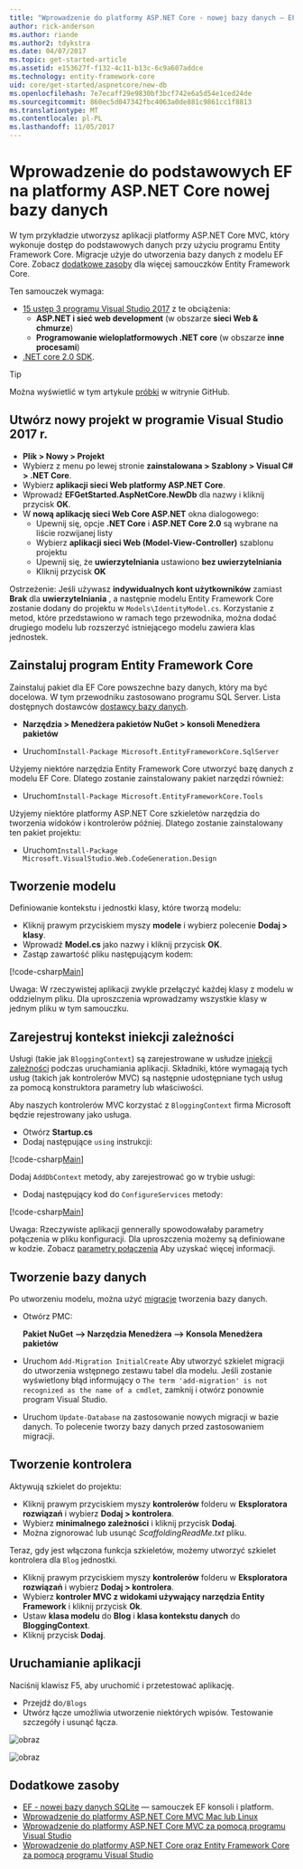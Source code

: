 ```yaml
---
title: "Wprowadzenie do platformy ASP.NET Core - nowej bazy danych — EF Core"
author: rick-anderson
ms.author: riande
ms.author2: tdykstra
ms.date: 04/07/2017
ms.topic: get-started-article
ms.assetid: e153627f-f132-4c11-b13c-6c9a607addce
ms.technology: entity-framework-core
uid: core/get-started/aspnetcore/new-db
ms.openlocfilehash: 7e7ecaff29e9830bf3bcf742e6a5d54e1ced24de
ms.sourcegitcommit: 860ec5d047342fbc4063a0de881c9861cc1f8813
ms.translationtype: MT
ms.contentlocale: pl-PL
ms.lasthandoff: 11/05/2017
---
```

# <a name="getting-started-with-ef-core-on-aspnet-core-with-a-new-database"></a>Wprowadzenie do podstawowych EF na platformy ASP.NET Core nowej bazy danych

W tym przykładzie utworzysz aplikacji platformy ASP.NET Core MVC, który wykonuje dostęp do podstawowych danych przy użyciu programu Entity Framework Core. Migracje użyje do utworzenia bazy danych z modelu EF Core. Zobacz [dodatkowe zasoby](#additional-resources) dla więcej samouczków Entity Framework Core.

Ten samouczek wymaga:
* [15 ustęp 3 programu Visual Studio 2017](https://www.visualstudio.com/downloads/) z te obciążenia:
  * **ASP.NET i sieć web development** (w obszarze **sieci Web & chmurze**)
  * **Programowanie wieloplatformowych .NET core** (w obszarze **inne procesami**)
* [.NET core 2.0 SDK](https://www.microsoft.com/net/download/core).

> [!TIP]  
> Można wyświetlić w tym artykule [próbki](https://github.com/aspnet/EntityFramework.Docs/tree/master/samples/core/GetStarted/AspNetCore/EFGetStarted.AspNetCore.NewDb) w witrynie GitHub.

## <a name="create-a-new-project-in-visual-studio-2017"></a>Utwórz nowy projekt w programie Visual Studio 2017 r.

* **Plik > Nowy > Projekt**
* Wybierz z menu po lewej stronie **zainstalowana > Szablony > Visual C# > .NET Core**.
* Wybierz **aplikacji sieci Web platformy ASP.NET Core**.
* Wprowadź **EFGetStarted.AspNetCore.NewDb** dla nazwy i kliknij przycisk **OK**.
* W **nową aplikację sieci Web Core ASP.NET** okna dialogowego:
  * Upewnij się, opcje **.NET Core** i **ASP.NET Core 2.0** są wybrane na liście rozwijanej listy
  * Wybierz **aplikacji sieci Web (Model-View-Controller)** szablonu projektu
  * Upewnij się, że **uwierzytelniania** ustawiono **bez uwierzytelniania**
  * Kliknij przycisk **OK**

Ostrzeżenie: Jeśli używasz **indywidualnych kont użytkowników** zamiast **Brak** dla **uwierzytelniania** , a następnie modelu Entity Framework Core zostanie dodany do projektu w `Models\IdentityModel.cs`. Korzystanie z metod, które przedstawiono w ramach tego przewodnika, można dodać drugiego modelu lub rozszerzyć istniejącego modelu zawiera klas jednostek.

## <a name="install-entity-framework-core"></a>Zainstaluj program Entity Framework Core

Zainstaluj pakiet dla EF Core powszechne bazy danych, który ma być docelowa. W tym przewodniku zastosowano programu SQL Server. Lista dostępnych dostawców [dostawcy bazy danych](../../providers/index.md).

* **Narzędzia > Menedżera pakietów NuGet > konsoli Menedżera pakietów**

* Uruchom`Install-Package Microsoft.EntityFrameworkCore.SqlServer`

Użyjemy niektóre narzędzia Entity Framework Core utworzyć bazę danych z modelu EF Core. Dlatego zostanie zainstalowany pakiet narzędzi również:

* Uruchom`Install-Package Microsoft.EntityFrameworkCore.Tools`

Użyjemy niektóre platformy ASP.NET Core szkieletów narzędzia do tworzenia widoków i kontrolerów później. Dlatego zostanie zainstalowany ten pakiet projektu:

* Uruchom`Install-Package Microsoft.VisualStudio.Web.CodeGeneration.Design`

## <a name="create-the-model"></a>Tworzenie modelu

Definiowanie kontekstu i jednostki klasy, które tworzą modelu:

* Kliknij prawym przyciskiem myszy **modele** i wybierz polecenie **Dodaj > klasy**.
* Wprowadź **Model.cs** jako nazwy i kliknij przycisk **OK**.
* Zastąp zawartość pliku następującym kodem:

 [!code-csharp[Main](../../../../samples/core/GetStarted/AspNetCore/EFGetStarted.AspNetCore.NewDb/Models/Model.cs)]

Uwaga: W rzeczywistej aplikacji zwykle przełączyć każdej klasy z modelu w oddzielnym pliku. Dla uproszczenia wprowadzamy wszystkie klasy w jednym pliku w tym samouczku.

## <a name="register-your-context-with-dependency-injection"></a>Zarejestruj kontekst iniekcji zależności

Usługi (takie jak `BloggingContext`) są zarejestrowane w usłudze [iniekcji zależności](http://docs.asp.net/en/latest/fundamentals/dependency-injection.html) podczas uruchamiania aplikacji. Składniki, które wymagają tych usług (takich jak kontrolerów MVC) są następnie udostępniane tych usług za pomocą konstruktora parametry lub właściwości.

Aby naszych kontrolerów MVC korzystać z `BloggingContext` firma Microsoft będzie rejestrowany jako usługa.

* Otwórz **Startup.cs**
* Dodaj następujące `using` instrukcji:

 [!code-csharp[Main](../../../../samples/core/GetStarted/AspNetCore/EFGetStarted.AspNetCore.NewDb/Startup.cs#AddedUsings)]

Dodaj `AddDbContext` metody, aby zarejestrować go w trybie usługi:

* Dodaj następujący kod do `ConfigureServices` metody:

 [!code-csharp[Main](../../../../samples/core/GetStarted/AspNetCore/EFGetStarted.AspNetCore.NewDb/Startup.cs?name=ConfigureServices&highlight=7-8)]

Uwaga: Rzeczywiste aplikacji gennerally spowodowałaby parametry połączenia w pliku konfiguracji. Dla uproszczenia możemy są definiowane w kodzie. Zobacz [parametry połączenia](../../miscellaneous/connection-strings.md) Aby uzyskać więcej informacji.

## <a name="create-your-database"></a>Tworzenie bazy danych

Po utworzeniu modelu, można użyć [migracje](https://docs.microsoft.com/aspnet/core/data/ef-mvc/migrations#introduction-to-migrations) tworzenia bazy danych.

* Otwórz PMC:

  **Pakiet NuGet –> Narzędzia Menedżera –> Konsola Menedżera pakietów**
* Uruchom `Add-Migration InitialCreate` Aby utworzyć szkielet migracji do utworzenia wstępnego zestawu tabel dla modelu. Jeśli zostanie wyświetlony błąd informujący o `The term 'add-migration' is not recognized as the name of a cmdlet`, zamknij i otwórz ponownie program Visual Studio.
* Uruchom `Update-Database` na zastosowanie nowych migracji w bazie danych. To polecenie tworzy bazy danych przed zastosowaniem migracji.

## <a name="create-a-controller"></a>Tworzenie kontrolera

Aktywują szkielet do projektu:

* Kliknij prawym przyciskiem myszy **kontrolerów** folderu w **Eksploratora rozwiązań** i wybierz **Dodaj > kontrolera**.
* Wybierz **minimalnego zależności** i kliknij przycisk **Dodaj**.
* Można zignorować lub usunąć *ScaffoldingReadMe.txt* pliku.

Teraz, gdy jest włączona funkcja szkieletów, możemy utworzyć szkielet kontrolera dla `Blog` jednostki.

* Kliknij prawym przyciskiem myszy **kontrolerów** folderu w **Eksploratora rozwiązań** i wybierz **Dodaj > kontrolera**.
* Wybierz **kontroler MVC z widokami używający narzędzia Entity Framework** i kliknij przycisk **Ok**.
* Ustaw **klasa modelu** do **Blog** i **klasa kontekstu danych** do **BloggingContext**.
* Kliknij przycisk **Dodaj**.


## <a name="run-the-application"></a>Uruchamianie aplikacji

Naciśnij klawisz F5, aby uruchomić i przetestować aplikację.

* Przejdź do`/Blogs`
* Utwórz łącze umożliwia utworzenie niektórych wpisów. Testowanie szczegóły i usunąć łącza.

![obraz](_static/create.png)

![obraz](_static/index-new-db.png)

## <a name="additional-resources"></a>Dodatkowe zasoby

* [EF - nowej bazy danych SQLite](xref:core/get-started/netcore/new-db-sqlite) — samouczek EF konsoli i platform.
* [Wprowadzenie do platformy ASP.NET Core MVC Mac lub Linux](https://docs.microsoft.com/aspnet/core/tutorials/first-mvc-app-xplat/index)
* [Wprowadzenie do platformy ASP.NET Core MVC za pomocą programu Visual Studio](https://docs.microsoft.com/aspnet/core/tutorials/first-mvc-app/index)
* [Wprowadzenie do platformy ASP.NET Core oraz Entity Framework Core za pomocą programu Visual Studio](https://docs.microsoft.com/aspnet/core/data/ef-mvc/index)
